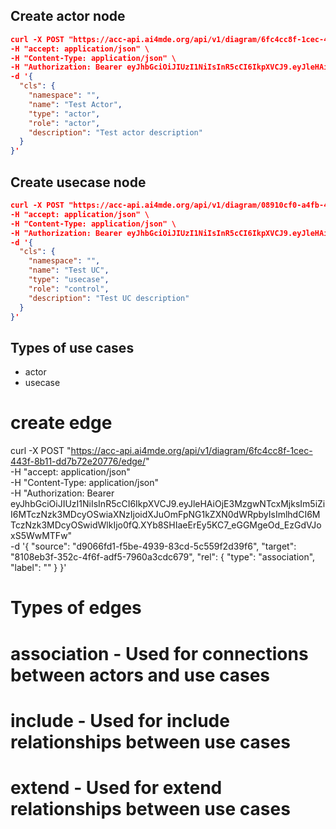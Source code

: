 ## Create actor node
```json
curl -X POST "https://acc-api.ai4mde.org/api/v1/diagram/6fc4cc8f-1cec-443f-8b11-dd7b72e20776/node/" \
-H "accept: application/json" \
-H "Content-Type: application/json" \
-H "Authorization: Bearer eyJhbGciOiJIUzI1NiIsInR5cCI6IkpXVCJ9.eyJleHAiOjE3MzgwNTcxMjksIm5iZiI6MTczNzk3MDcyOSwiaXNzIjoidXJuOmFpNG1kZXN0dWRpbyIsImlhdCI6MTczNzk3MDcyOSwidWlkIjo0fQ.XYb8SHIaeErEy5KC7_eGGMgeOd_EzGdVJoxS5WwMTFw" \
-d '{
  "cls": {
    "namespace": "",
    "name": "Test Actor",
    "type": "actor",
    "role": "actor",
    "description": "Test actor description"
  }
}'
```

## Create usecase node
```json
curl -X POST "https://acc-api.ai4mde.org/api/v1/diagram/08910cf0-a4fb-4749-80d5-5ebdc31c6ee1/node/" \
-H "accept: application/json" \
-H "Content-Type: application/json" \
-H "Authorization: Bearer eyJhbGciOiJIUzI1NiIsInR5cCI6IkpXVCJ9.eyJleHAiOjE3MzgxNTMzNzgsIm5iZiI6MTczODA2Njk3OCwiaXNzIjoidXJuOmFpNG1kZXN0dWRpbyIsImlhdCI6MTczODA2Njk3OCwidWlkIjo0fQ.f0K0b9RbQtw6DG72UjwsjNQkQFmOkw5U1PKOkicRaP8" \
-d '{
  "cls": {
    "namespace": "",
    "name": "Test UC",
    "type": "usecase",
    "role": "control",
    "description": "Test UC description"
  }
}'
```


## Types of use cases
* actor
* usecase


# create edge
curl -X POST "https://acc-api.ai4mde.org/api/v1/diagram/6fc4cc8f-1cec-443f-8b11-dd7b72e20776/edge/" \
-H "accept: application/json" \
-H "Content-Type: application/json" \
-H "Authorization: Bearer eyJhbGciOiJIUzI1NiIsInR5cCI6IkpXVCJ9.eyJleHAiOjE3MzgwNTcxMjksIm5iZiI6MTczNzk3MDcyOSwiaXNzIjoidXJuOmFpNG1kZXN0dWRpbyIsImlhdCI6MTczNzk3MDcyOSwidWlkIjo0fQ.XYb8SHIaeErEy5KC7_eGGMgeOd_EzGdVJoxS5WwMTFw" \
-d '{
  "source": "d9066fd1-f5be-4939-83cd-5c559f2d39f6",
  "target": "8108eb3f-352c-4f6f-adf5-7960a3cdc679",
  "rel": {
    "type": "association",
    "label": ""
  }
}'

# Types of edges
# association - Used for connections between actors and use cases
# include - Used for include relationships between use cases
# extend - Used for extend relationships between use cases